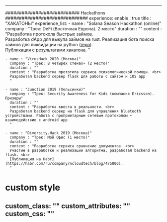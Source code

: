 ---

########################### Hackathons ##############################
experience:
  enable : true
  title : "ХАКАТОНЫ"
  experience_list:
    - name : "Solana Season Hackathon (online)"
      company : "Трек: DeFi (Восточная Европа). 2 место"
      duration : ""
      content : "Разработка протокола быстрых займов. <br>
      Разработка dApp для выкупа займов на rust. Реализация бота поиска займов для ликвидации на python ([repo](https://github.com/solaris-protocol/solaris-liquidation-bot)). <br>
      [Публикация с результатами хакатона](https://solana.com/news/announcing-winners-of-the-solana-season-hackathon).
      "

    - name : "VirusHack 2020 (Москва)"
      company : "Трек: В четырёх стенах» (2 место)"
      duration : ""
      content : "Разработка прототипа сервиса психологической помощи. <br>
      Разработал backend сервер flask для работы с сайтом и iOS app
      "

    - name : "Junction 2019 (Хельсинки)"
      company : "Трек: Security Awareness for Kids (компания Ericsson). Призеры"
      duration : ""
      content : "Разработка квеста в реальности. <br>
      Разработал backend сервер на flask для управления bluetooth устройствами. Работа с проприетарным сетевым протоколом + взаимодействие с android app
      "

    - name : "Diversity.Hack 2019 (Москва)"
      company : "Трек: Мой Офис (1 место)"
      duration : ""
      content : "Разработка сервиса сравнение документов. <br>
      Участие в разработке и реализации алгоритма, разработал backend на flask. <br>
      [Публикация на Habr](https://habr.com/ru/company/ncloudtech/blog/475006).
      "
      
# custom style
custom_class: "" 
custom_attributes: "" 
custom_css: ""
---